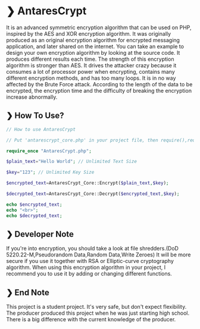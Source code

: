 # ❯ AntaresCrypt
It is an advanced symmetric encryption algorithm that can be used on PHP, inspired by the AES and XOR encryption algorithm. It was originally produced as an original encryption algorithm for encrypted messaging application, and later shared on the internet. You can take an example to design your own encryption algorithm by looking at the source code. It produces different results each time. The strength of this encryption algorithm is stronger than AES. It drives the attacker crazy because it consumes a lot of processor power when encrypting, contains many different encryption methods, and has too many loops. It is in no way affected by the Brute Force attack. According to the length of the data to be encrypted, the encryption time and the difficulty of breaking the encryption increase abnormally.
## ❯ How To Use?
```php
// How to use AntaresCrypt

// Put 'antarescrypt_core.php' in your project file, then require(),require_once() it in your own file

require_once "AntaresCrypt.php";

$plain_text="Hello World"; // Unlimited Text Size

$key="123"; // Unlimited Key Size

$encrypted_text=AntaresCrypt_Core::Encrypt($plain_text,$key);

$decrypted_text=AntaresCrypt_Core::Decrypt($encrypted_text,$key);

echo $encrypted_text;
echo "<br>";
echo $decrypted_text;
```
## ❯ Developer Note
If you're into encryption, you should take a look at file shredders.(DoD 5220.22-M,Pseudorandom Data,Random Data,Write Zeroes) It will be more secure if you use it together with RSA or Elliptic-curve cryptography algorithm. When using this encryption algorithm in your project, I recommend you to use it by adding or changing different functions.

## ❯ End Note
This project is a student project. It's very safe, but don't expect flexibility. The producer produced this project when he was just starting high school. There is a big difference with the current knowledge of the producer.
